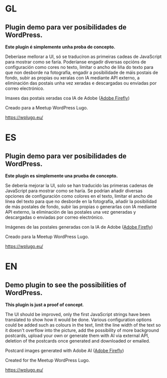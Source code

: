 # GL
## Plugin demo para ver posibilidades de WordPress.

**Este plugin é simplemente unha proba de concepto.**

Deberíase mellorar a UI, só se traducíron as primeiras cadeas de JavaScript para mostrar como se faría.
Poderíanse engadir diversas opcións de configuración como cores no texto, limitar o ancho de liña do texto para que non desborde na fotografía, engadir a posibilidade de máis postais de fondo, subir as propias ou xeralas con IA mediante API externo, a eliminación das postais unha vez xeradas e descargadas ou enviadas por correo electrónico.

Imaxes das postais xeradas coa IA de Adobe ([Adobe Firefly](https://www.adobe.com/es/products/firefly.html))

Creado para a Meetup WordPress Lugo.

https://wplugo.eu/

# ES
## Plugin demo para ver posibilidades de WordPress.

**Este plugin es simplemente una prueba de concepto.**

Se debería mejorar la UI, solo se han traducido las primeras cadenas de JavaScript para mostrar como se haría.
Se podrían añadir diversas opciones de configuración como colores en el texto, limitar el ancho de línea del texto para que no desborde en la fotografía, añadir la posibilidad de más postales de fondo, subir las propias o generarlas con IA mediante API externo, la eliminación de las postales una vez generadas y descargadas o enviadas por correo electrónico.

Imágenes de las postales generadas con la IA de Adobe ([Adobe Firefly](https://www.adobe.com/es/products/firefly.html))

Creado para la Meetup WordPress Lugo.

https://wplugo.eu/

# EN
## Demo plugin to see the possibilities of WordPress.

**This plugin is just a proof of concept**.

The UI should be improved, only the first JavaScript strings have been translated to show how it would be done.
Various configuration options could be added such as colours in the text, limit the line width of the text so it doesn't overflow into the picture, add the possibility of more background postcards, upload your own or generate them with AI via external API, deletion of the postcards once generated and downloaded or emailed.

Postcard images generated with Adobe AI ([Adobe Firefly](https://www.adobe.com/es/products/firefly.html))

Created for the Meetup WordPress Lugo.

https://wplugo.eu/
